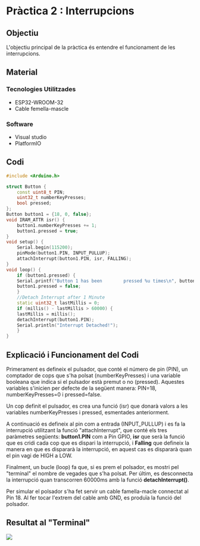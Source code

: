 # Pràctica 2 : Interrupcions

## **Objectiu** 
L'objectiu principal de la pràctica és entendre el funcionament de les interrupcions.

## **Material**

### Tecnologies Utilitzades
- ESP32-WROOM-32
- Cable femella-mascle
### Software
- Visual studio
- PlatformIO

## **Codi**
~~~cpp
#include <Arduino.h>

struct Button {
    const uint8_t PIN;
    uint32_t numberKeyPresses;
    bool pressed;
};
Button button1 = {18, 0, false};
void IRAM_ATTR isr() {
    button1.numberKeyPresses += 1;
    button1.pressed = true;
}
void setup() {
    Serial.begin(115200);
    pinMode(button1.PIN, INPUT_PULLUP);
    attachInterrupt(button1.PIN, isr, FALLING);
}
void loop() {
    if (button1.pressed) {
    Serial.printf("Button 1 has been        pressed %u times\n", button1.numberKeyPresses);
    button1.pressed = false;
    }
    //Detach Interrupt after 1 Minute
    static uint32_t lastMillis = 0;
    if (millis() - lastMillis > 60000) {
    lastMillis = millis();
    detachInterrupt(button1.PIN);
    Serial.println("Interrupt Detached!");
    }
}
~~~

## **Explicació i Funcionament del Codi**
Primerament es defineix el pulsador, que conté el número de pin (PIN), un comptador de cops que s'ha polsat (numberKeyPresses) i una variable booleana que indica si el pulsador està premut o no (pressed). Aquestes variables s'inicien per defecte de la següent manera: PIN=18, numberKeyPresses=0 i pressed=false.

Un cop definit el pulsador, es crea una funció (isr) que donarà valors a les variables numberKeyPresses i pressed, esmentades anteriorment.

A continuació es defineix al pin com a entrada (INPUT_PULLUP) i es fa la interrupció utilitzant la funció "attachInterrupt", que conté els tres paràmetres següents: **button1.PIN** com a Pin GPIO, **isr** que serà la funció que es cridi cada cop que es dispari la interrupció, i **Falling** que defineix la manera en que es dispararà la interrupció, en aquest cas es dispararà quan el pin vagi de HIGH a LOW.

Finalment, un bucle (loop) fa que, si es prem el polsador, es mostri pel "terminal"  el nombre de vegades que s'ha polsat. Per últim, es desconnecta la interrupció quan transcorren 60000ms amb la funció **detachInterrupt()**.

Per simular el polsador s'ha fet servir un cable famella-macle connectat al Pin 18. Al fer tocar l'extrem del cable amb GND, es produïa la funció del polsador.


## **Resultat al "Terminal"**
![](terminal_p2.png)

